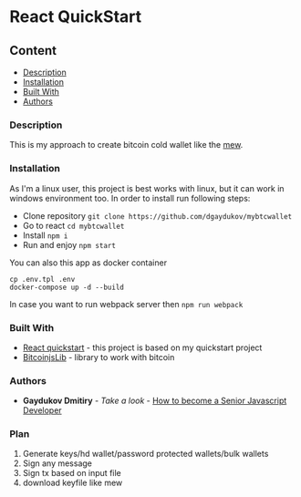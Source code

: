# React QuickStart


## Content
* [Description](#description)
* [Installation](#installation)
* [Built With](#built-with)
* [Authors](#authors)

### Description

This is my approach to create bitcoin cold wallet like the [mew](https://www.myetherwallet.com/).

### Installation

As I'm a linux user, this project is best works with linux, but it can work in windows environment too.
In order to install run following steps: 

* Clone repository ```git clone https://github.com/dgaydukov/mybtcwallet```
* Go to react ```cd mybtcwallet```
* Install ```npm i```
* Run and enjoy ```npm start```

You can also this app as docker container
```shell
cp .env.tpl .env
docker-compose up -d --build
```

In case you want to run webpack server then `npm run webpack`

### Built With

* [React quickstart](https://github.com/dgaydukov/react-quickstart) - this project is based on my quickstart project
* [BitcoinjsLib](https://github.com/bitcoinjs/bitcoinjs-lib) - library to work with bitcoin



### Authors

* **Gaydukov Dmitiry** - *Take a look* - [How to become a Senior Javascript Developer](https://github.com/dgaydukov/how-to-become-a-senior-js-developer)


### Plan
1. Generate keys/hd wallet/password protected wallets/bulk wallets
2. Sign any message
3. Sign tx based on input file
4. download keyfile like mew